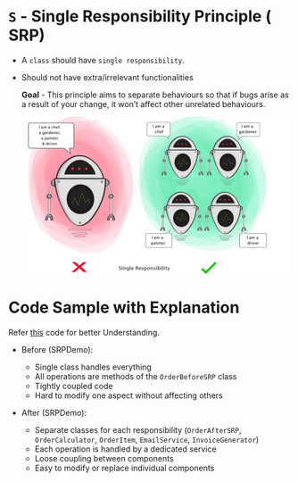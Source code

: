 # ```S``` - Single Responsibility Principle ( SRP)

- A ```class``` should have ```single responsibility```.
- Should not have extra/irrelevant functionalities


  **Goal** - This principle aims to separate behaviours so that if bugs arise as a result of your change, it won’t affect other unrelated behaviours.

  ![single-responsibility.png](../../images/single-responsibility.png)
  


# Code Sample with Explanation

Refer [this](../../code/solidPrinciples/SingleResponsibility/SRPDemo.java) code for better Understanding.
- Before (SRPDemo):

    - Single class handles everything
    - All operations are methods of the `OrderBeforeSRP` class
    - Tightly coupled code 
    - Hard to modify one aspect without affecting others


- After (SRPDemo):

    - Separate classes for each responsibility (`OrderAfterSRP`, `OrderCalculator`, `OrderItem`, `EmailService`, `InvoiceGenerator`)
    - Each operation is handled by a dedicated service 
    - Loose coupling between components
    - Easy to modify or replace individual components
